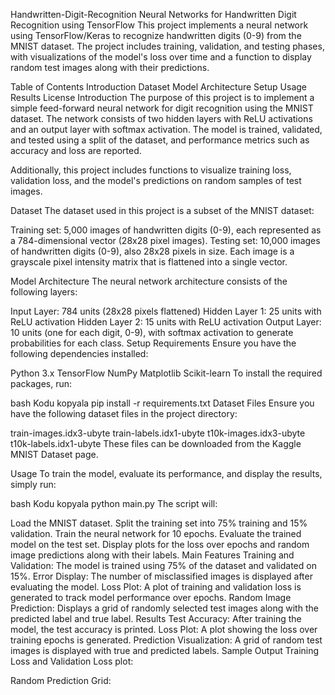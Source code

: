 Handwritten-Digit-Recognition
Neural Networks for Handwritten Digit Recognition using TensorFlow
This project implements a neural network using TensorFlow/Keras to recognize handwritten digits (0-9) from the MNIST dataset. The project includes training, validation, and testing phases, with visualizations of the model's loss over time and a function to display random test images along with their predictions.

Table of Contents
Introduction
Dataset
Model Architecture
Setup
Usage
Results
License
Introduction
The purpose of this project is to implement a simple feed-forward neural network for digit recognition using the MNIST dataset. The network consists of two hidden layers with ReLU activations and an output layer with softmax activation. The model is trained, validated, and tested using a split of the dataset, and performance metrics such as accuracy and loss are reported.

Additionally, this project includes functions to visualize training loss, validation loss, and the model's predictions on random samples of test images.

Dataset
The dataset used in this project is a subset of the MNIST dataset:

Training set: 5,000 images of handwritten digits (0-9), each represented as a 784-dimensional vector (28x28 pixel images).
Testing set: 10,000 images of handwritten digits (0-9), also 28x28 pixels in size.
Each image is a grayscale pixel intensity matrix that is flattened into a single vector.

Model Architecture
The neural network architecture consists of the following layers:

Input Layer: 784 units (28x28 pixels flattened)
Hidden Layer 1: 25 units with ReLU activation
Hidden Layer 2: 15 units with ReLU activation
Output Layer: 10 units (one for each digit, 0-9), with softmax activation to generate probabilities for each class.
Setup
Requirements
Ensure you have the following dependencies installed:

Python 3.x
TensorFlow
NumPy
Matplotlib
Scikit-learn
To install the required packages, run:

bash
Kodu kopyala
pip install -r requirements.txt
Dataset Files
Ensure you have the following dataset files in the project directory:

train-images.idx3-ubyte
train-labels.idx1-ubyte
t10k-images.idx3-ubyte
t10k-labels.idx1-ubyte
These files can be downloaded from the Kaggle MNIST Dataset page.

Usage
To train the model, evaluate its performance, and display the results, simply run:

bash
Kodu kopyala
python main.py
The script will:

Load the MNIST dataset.
Split the training set into 75% training and 15% validation.
Train the neural network for 10 epochs.
Evaluate the trained model on the test set.
Display plots for the loss over epochs and random image predictions along with their labels.
Main Features
Training and Validation: The model is trained using 75% of the dataset and validated on 15%.
Error Display: The number of misclassified images is displayed after evaluating the model.
Loss Plot: A plot of training and validation loss is generated to track model performance over epochs.
Random Image Prediction: Displays a grid of randomly selected test images along with the predicted label and true label.
Results
Test Accuracy: After training the model, the test accuracy is printed.
Loss Plot: A plot showing the loss over training epochs is generated.
Prediction Visualization: A grid of random test images is displayed with true and predicted labels.
Sample Output
Training Loss and Validation Loss plot:

Random Prediction Grid:
